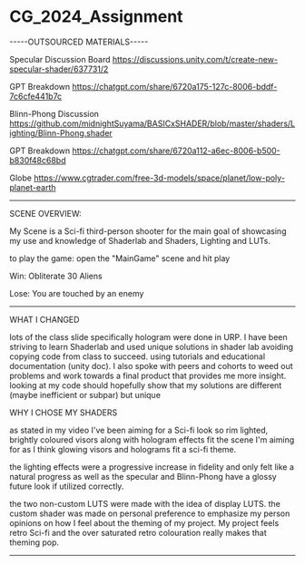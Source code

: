 # CG_2024_Assignment

-----OUTSOURCED MATERIALS-----

Specular Discussion Board
https://discussions.unity.com/t/create-new-specular-shader/637731/2

GPT Breakdown
https://chatgpt.com/share/6720a175-127c-8006-bddf-7c6cfe441b7c


Blinn-Phong Discussion
https://github.com/midnightSuyama/BASICxSHADER/blob/master/shaders/Lighting/Blinn-Phong.shader

GPT Breakdown
https://chatgpt.com/share/6720a112-a6ec-8006-b500-b830f48c68bd


Globe
https://www.cgtrader.com/free-3d-models/space/planet/low-poly-planet-earth

-----------------------------

SCENE OVERVIEW:

My Scene is a Sci-fi third-person shooter for the main goal of showcasing my use and 
knowledge of Shaderlab and Shaders, Lighting and LUTs. 

to play the game:
open the "MainGame" scene and hit play

Win: 
Obliterate 30 Aliens

Lose:
You are touched by an enemy

-----------------------------

WHAT I CHANGED

lots of the class slide specifically hologram were done in URP. I have been striving to learn
Shaderlab and used unique solutions in shader lab avoiding copying code from class to succeed.
using tutorials and educational documentation (unity doc). I also spoke with peers and cohorts
to weed out problems and work towards a final product that provides me more insight. looking at my
code should hopefully show that my solutions are different (maybe inefficient or subpar) but unique

WHY I CHOSE MY SHADERS

as stated in my video I've been aiming for a Sci-fi look so rim lighted, brightly coloured visors
along with hologram effects fit the scene I'm aiming for as I think glowing visors and holograms
fit a sci-fi theme.

the lighting effects were a progressive increase in fidelity and only felt like a natural progress
as well as the specular and Blinn-Phong have a glossy future look if utilized correctly.

the two non-custom LUTS were made with the idea of display LUTS. the custom shader was made on 
personal preference to emphasize my person opinions on how I feel about the theming of my project.
My project feels retro Sci-fi and the over saturated retro colouration really makes that theming pop.

-----------------------------


